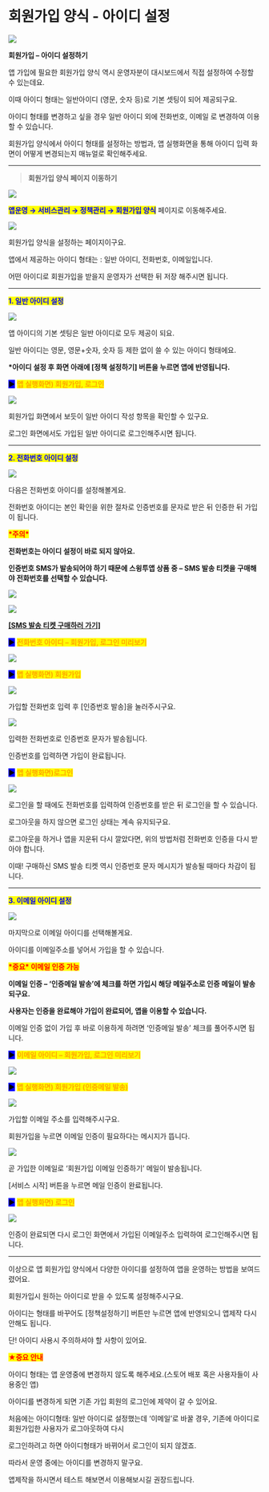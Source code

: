 # 회원가입 양식 - 아이디 설정

![](https://wp.swing2app.co.kr/wp-content/uploads/2020/04/%EC%95%84%EC%9D%B4%EB%94%94%EC%84%A4%EC%A0%95-%EC%A0%9C%EB%AA%A9.png)

**회원가입 – 아이디 설정하기**&#x20;

앱 가입에 필요한 회원가입 양식 역시 운영자분이 대시보드에서 직접 설정하여 수정할 수 있는데요.

이때 아이디 형태는 일반아이디 (영문, 숫자 등)로 기본 셋팅이 되어 제공되구요.

아이디 형태를 변경하고 싶을 경우 일반 아이디 외에 전화번호, 이메일 로 변경하여 이용할 수 있습니다.

회원가입 양식에서 아이디 형태를 설정하는 방법과, 앱 실행화면을 통해 아이디 입력 화면이 어떻게 변경되는지 매뉴얼로 확인해주세요.

***

> **회원가입 양식 페이지 이동하기**

![](https://wp.swing2app.co.kr/wp-content/uploads/2020/04/%EC%95%84%EC%9D%B4%EB%94%94%ED%98%95%ED%83%9C1.png)

<mark style="color:blue;">**앱운영 → 서비스관리 → 정책관리 → 회원가입 양식**</mark> 페이지로 이동해주세요.

![](https://wp.swing2app.co.kr/wp-content/uploads/2020/04/%EC%95%84%EC%9D%B4%EB%94%94%ED%98%95%ED%83%9C2.png)

회원가입 양식을 설정하는 페이지이구요.

앱에서 제공하는 아이디 형태는 : 일반 아이디, 전화번호, 이메일입니다.

어떤 아이디로 회원가입을 받을지 운영자가 선택한 뒤 저장 해주시면 됩니다.

***

<mark style="color:blue;">**1. 일반 아이디 설정**</mark>

![](https://wp.swing2app.co.kr/wp-content/uploads/2020/04/%EC%95%84%EC%9D%B4%EB%94%94%ED%98%95%ED%83%9C12.png)

앱 아이디의 기본 셋팅은 일반 아이디로 모두 제공이 되요.

일반 아이디는 영문, 영문+숫자, 숫자 등 제한 없이 쓸 수 있는 아이디 형태에요.

**\*아이디 설정 후 화면 아래에 \[정책 설정하기] 버튼을 누르면 앱에 반영됩니다.**



<mark style="background-color:blue;">**▶**</mark> <mark style="color:orange;">**앱 실행화면) 회원가입, 로그인**</mark>

![](https://wp.swing2app.co.kr/wp-content/uploads/2020/04/%EC%95%84%EC%9D%B4%EB%94%94%ED%98%95%ED%83%9C3.png)

회원가입 화면에서 보듯이 일반 아이디 작성 항목을 확인할 수 있구요.

로그인 화면에서도 가입된 일반 아이디로 로그인해주시면 됩니다.

***

<mark style="color:blue;">**2. 전화번호 아이디 설정**</mark>

![](https://wp.swing2app.co.kr/wp-content/uploads/2020/04/%EC%95%84%EC%9D%B4%EB%94%94%ED%98%95%ED%83%9C10.png)

다음은 전화번호 아이디를 설정해볼게요.

전화번호 아이디는 본인 확인을 위한 절차로 인증번호를 문자로 받은 뒤 인증한 뒤 가입이 됩니다.

<mark style="color:red;">**\*주의\***</mark>

**전화번호는 아이디 설정이 바로 되지 않아요.**

**인증번호 SMS가 발송되어야 하기 때문에 스윙투앱 상품 중 – SMS 발송 티켓을 구매해야 전화번호를 선택할 수 있습니다.**

![](https://wp.swing2app.co.kr/wp-content/uploads/2018/09/%ED%99%94%EC%82%B4%ED%91%9C-2.png)

![](https://wp.swing2app.co.kr/wp-content/uploads/2020/04/%ED%9A%8C%EC%9B%90%EA%B0%80%EC%9E%85%EC%96%91%EC%8B%9D6.png)

[ **\[SMS 발송 티켓 구매하러 가기\]**](http://www.swing2app.co.kr/view/order\_info\_action?product\_id=6)



<mark style="background-color:blue;">▶</mark> <mark style="color:orange;">**전화번호 아이디 – 회원가입, 로그인 미리보기**</mark>

![](https://wp.swing2app.co.kr/wp-content/uploads/2020/04/%EB%85%B9%ED%99%94\_2020\_04\_09\_14\_07\_40\_398.gif)

<mark style="background-color:blue;">▶</mark> <mark style="color:orange;">**앱 실행화면) 회원가입**</mark>

![](https://wp.swing2app.co.kr/wp-content/uploads/2020/04/%EC%95%84%EC%9D%B4%EB%94%94%ED%98%95%ED%83%9C7.png)

가입할 전화번호 입력 후 \[인증번호 발송]을 눌러주시구요.



![](https://wp.swing2app.co.kr/wp-content/uploads/2020/04/%EC%95%84%EC%9D%B4%EB%94%94%ED%98%95%ED%83%9C8.png)

입력한 전화번호로 인증번호 문자가 발송됩니다.

인증번호를 입력하면 가입이 완료됩니다.



<mark style="background-color:blue;">**▶**</mark> <mark style="color:orange;">**앱 실행화면)로그인**</mark>

![](https://wp.swing2app.co.kr/wp-content/uploads/2020/04/%EC%95%84%EC%9D%B4%EB%94%94%ED%98%95%ED%83%9C11.png)

로그인을 할 때에도 전화번호를 입력하여 인증번호를 받은 뒤 로그인을 할 수 있습니다.

로그아웃을 하지 않으면 로그인 상태는 계속 유지되구요.

로그아웃을 하거나 앱을 지운뒤 다시 깔았다면, 위의 방법처럼 전화번호 인증을 다시 받아야 합니다.

이때! 구매하신 SMS 발송 티켓 역시 인증번호 문자 메시지가 발송될 때마다 차감이 됩니다.

***

<mark style="color:blue;">**3. 이메일 아이디 설정**</mark>

![](https://wp.swing2app.co.kr/wp-content/uploads/2020/04/%EC%95%84%EC%9D%B4%EB%94%94%ED%98%95%ED%83%9C9.png)

마지막으로 이메일 아이디를 선택해볼게요.

아이디를 이메일주소를 넣어서 가입을 할 수 있습니다.

<mark style="color:red;">**\*중요\* 이메일 인증 가능**</mark>

**이메일 인증 – ‘인증메일 발송’에 체크를 하면 가입시 해당 메일주소로 인증 메일이 발송되구요.**

**사용자는 인증을 완료해야 가입이 완료되어, 앱을 이용할 수 있습니다.**

이메일 인증 없이 가입 후 바로 이용하게 하려면 ‘인증메일 발송’ 체크를 풀어주시면 됩니다.



<mark style="background-color:blue;">**▶**</mark> <mark style="color:orange;">**이메일 아이디 – 회원가입, 로그인 미리보기**</mark>

![](https://wp.swing2app.co.kr/wp-content/uploads/2020/04/%EB%85%B9%ED%99%94\_2020\_04\_09\_13\_45\_37\_401.gif)



<mark style="background-color:blue;">▶</mark> <mark style="color:orange;">**앱 실행화면) 회원가입 (인증메일 발송)**</mark>

![](https://wp.swing2app.co.kr/wp-content/uploads/2020/04/%EC%95%84%EC%9D%B4%EB%94%94%ED%98%95%ED%83%9C4.png)

가입할 이메일 주소를 입력해주시구요.

회원가입을 누르면 이메일 인증이 필요하다는 메시지가 뜹니다.



![](https://wp.swing2app.co.kr/wp-content/uploads/2020/04/%EC%95%84%EC%9D%B4%EB%94%94%ED%98%95%ED%83%9C5.png)

곧 가입한 이메일로 ‘회원가입 이메일 인증하기’ 메일이 발송됩니다.

\[서비스 시작] 버튼을 누르면 메일 인증이 완료됩니다.



<mark style="background-color:blue;">**▶**</mark> <mark style="color:orange;">**앱 실행화면) 로그인**</mark>

![](https://wp.swing2app.co.kr/wp-content/uploads/2020/04/%EC%95%84%EC%9D%B4%EB%94%94%ED%98%95%ED%83%9C6.png)

인증이 완료되면 다시 로그인 화면에서 가입된 이메일주소 입력하여 로그인해주시면 됩니다.

***

이상으로 앱 회원가입 양식에서 다양한 아이디를 설정하여 앱을 운영하는 방법을 보여드렸어요.

회원가입시 원하는 아이디로 받을 수 있도록 설정해주시구요.

아이디는 형태를 바꾸어도 \[정책설정하기] 버튼만 누르면 앱에 반영되오니 앱제작 다시 안해도 됩니다.

단! 아이디 사용시 주의하셔야 할 사항이 있어요.



<mark style="color:red;">**★중요 안내**</mark>

아이디 형태는 앱 운영중에 변경하지 않도록 해주세요.(스토어 배포 혹은 사용자들이 사용중인 앱)

아이디를 변경하게 되면 기존 가입 회원의 로그인에 제약이 갈 수 있어요.

처음에는 아이디형태: 일반 아이디로 설정했는데 ‘이메일’로 바꿀 경우, 기존에 아이디로 회원가입한 사용자가 로그아웃하여 다시

로그인하려고 하면 아이디형태가 바뀌어서 로그인이 되지 않겠죠.

따라서 운영 중에는 아이디를 변경하지 말구요.

앱제작을 하시면서 테스트 해보면서 이용해보시길 권장드립니다.
